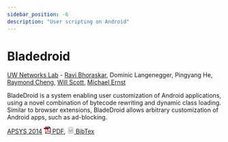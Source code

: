```yaml
---
sidebar_position: -6
description: "User scripting on Android"
---
```


# Bladedroid

[UW Networks Lab](https://netlab.cs.washington.edu/) - [Ravi Bhoraskar](http://ravi.bhoraskar.com/), Dominic Langenegger, Pingyang He, [Raymond Cheng](https://www.raymondcheng.net), [Will Scott](https://wills.co.tt/), [Michael Ernst](https://homes.cs.washington.edu/~mernst/)

BladeDroid is a system enabling user customization of Android applications, using a novel combination of bytecode rewriting and dynamic class loading. Similar to browser extensions, BladeDroid allows arbitrary customization of Android apps, such as ad-blocking.

[APSYS 2014](http://acs.ict.ac.cn/apsys2014/)
[![pdf](/img/ico/pdf.gif) PDF](/papers/bladedroid-apsys.pdf),
[![tex](/img/ico/tex.png) BibTex](https://dblp.uni-trier.de/rec/bibtex/conf/apsys/BhoraskarLHCSE14)